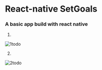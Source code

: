 # React-native SetGoals
### A basic app build with react native 

1.

![1todo](https://user-images.githubusercontent.com/107798155/198186317-db31da05-f764-46e3-aa0a-f489329fc06b.jpeg)

2.

![2todo](https://user-images.githubusercontent.com/107798155/198186327-e1694a25-7f52-483c-965c-8565df8fd514.jpeg)

